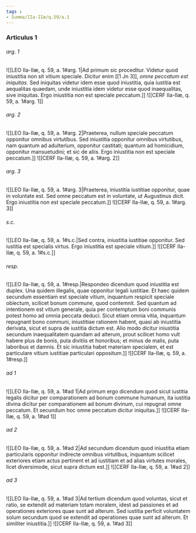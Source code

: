 ```yaml
---
tags : 
- Summa/IIa-IIæ/q.59/a.1
---
```


### Articulus 1

###### arg. 1
![[LEO IIa-IIæ, q. 59, a. 1#arg. 1|Ad primum sic proceditur. Videtur quod iniustitia non sit vitium speciale. Dicitur enim [[1 Jn 3]], *omne peccatum est iniquitas*. Sed iniquitas videtur idem esse quod iniustitia, quia iustitia est aequalitas quaedam, unde iniustitia idem videtur esse quod inaequalitas, sive iniquitas. Ergo iniustitia non est speciale peccatum.]]
![[CERF IIa-IIæ, q. 59, a. 1#arg. 1]]

###### arg. 2
![[LEO IIa-IIæ, q. 59, a. 1#arg. 2|Praeterea, nullum speciale peccatum opponitur omnibus virtutibus. Sed iniustitia opponitur omnibus virtutibus, nam quantum ad adulterium, opponitur castitati; quantum ad homicidium, opponitur mansuetudini; et sic de aliis. Ergo iniustitia non est speciale peccatum.]]
![[CERF IIa-IIæ, q. 59, a. 1#arg. 2]]

###### arg. 3
![[LEO IIa-IIæ, q. 59, a. 1#arg. 3|Praeterea, iniustitia iustitiae opponitur, quae in voluntate est. Sed omne peccatum est in voluntate, ut Augustinus dicit. Ergo iniustitia non est speciale peccatum.]]
![[CERF IIa-IIæ, q. 59, a. 1#arg. 3]]

###### s.c.
![[LEO IIa-IIæ, q. 59, a. 1#s.c.|Sed contra, iniustitia iustitiae opponitur. Sed iustitia est specialis virtus. Ergo iniustitia est speciale vitium.]]
![[CERF IIa-IIæ, q. 59, a. 1#s.c.]]

###### resp.
![[LEO IIa-IIæ, q. 59, a. 1#resp.|Respondeo dicendum quod iniustitia est duplex. Una quidem illegalis, quae opponitur legali iustitiae. Et haec quidem secundum essentiam est speciale vitium, inquantum respicit speciale obiectum, scilicet bonum commune, quod contemnit. Sed quantum ad intentionem est vitium generale, quia per contemptum boni communis potest homo ad omnia peccata deduci. Sicut etiam omnia vitia, inquantum repugnant bono communi, iniustitiae rationem habent, quasi ab iniustitia derivata, sicut et supra de iustitia dictum est. Alio modo dicitur iniustitia secundum inaequalitatem quandam ad alterum, prout scilicet homo vult habere plus de bonis, puta divitiis et honoribus; et minus de malis, puta laboribus et damnis. Et sic iniustitia habet materiam specialem, et est particulare vitium iustitiae particulari oppositum.]]
![[CERF IIa-IIæ, q. 59, a. 1#resp.]]

###### ad 1
![[LEO IIa-IIæ, q. 59, a. 1#ad 1|Ad primum ergo dicendum quod sicut iustitia legalis dicitur per comparationem ad bonum commune humanum, ita iustitia divina dicitur per comparationem ad bonum divinum, cui repugnat omne peccatum. Et secundum hoc omne peccatum dicitur iniquitas.]]
![[CERF IIa-IIæ, q. 59, a. 1#ad 1]]

###### ad 2
![[LEO IIa-IIæ, q. 59, a. 1#ad 2|Ad secundum dicendum quod iniustitia etiam particularis opponitur indirecte omnibus virtutibus, inquantum scilicet exteriores etiam actus pertinent et ad iustitiam et ad alias virtutes morales, licet diversimode, sicut supra dictum est.]]
![[CERF IIa-IIæ, q. 59, a. 1#ad 2]]

###### ad 3
![[LEO IIa-IIæ, q. 59, a. 1#ad 3|Ad tertium dicendum quod voluntas, sicut et ratio, se extendit ad materiam totam moralem, idest ad passiones et ad operationes exteriores quae sunt ad alterum. Sed iustitia perficit voluntatem solum secundum quod se extendit ad operationes quae sunt ad alterum. Et similiter iniustitia.]]
![[CERF IIa-IIæ, q. 59, a. 1#ad 3]]

